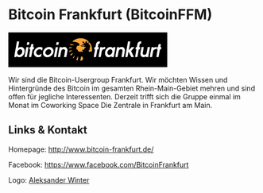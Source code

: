 # Bitcoin Frankfurt (BitcoinFFM)
![Bitcoin Frankfurt](./bitcoinffm.logo.png)

Wir sind die Bitcoin-Usergroup Frankfurt. Wir möchten Wissen und Hintergründe des Bitcoin im gesamten
Rhein-Main-Gebiet mehren und sind offen für jegliche Interessenten. Derzeit trifft sich die Gruppe einmal im
Monat im Coworking Space Die Zentrale in Frankfurt am Main.


## Links &amp; Kontakt

Homepage: <http://www.bitcoin-frankfurt.de/>



Facebook: <https://www.facebook.com/BitcoinFrankfurt>






Logo: [Aleksander Winter](http://www.bitcoin-frankfurt.de/)

